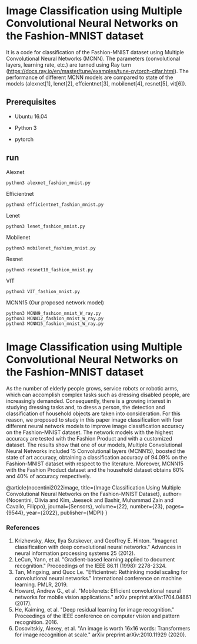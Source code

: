 # Image Classification using Multiple Convolutional Neural Networks on the Fashion-MNIST dataset

It is a code for classification of the Fashion-MNIST dataset using Multiple Convolutional Neural Networks (MCNN). The parameters (convolutional layers, learning rate, etc.) are turned using Ray turn (https://docs.ray.io/en/master/tune/examples/tune-pytorch-cifar.html). The performance of different MCNN models are compared to state of the models (alexnet[1], lenet[2], effcientnet[3], mobilenet[4], resnet[5], vit[6]).

## Prerequisites
* Ubuntu 16.04

* Python 3

* pytorch

## run
Alexnet 
```
python3 alexnet_fashion_mnist.py
```
Efficientnet
```
python3 efficientnet_fashion_mnist.py
```
Lenet 
```
python3 lenet_fashion_mnist.py
```
Mobilenet
```
python3 mobilenet_fashion_mnist.py
```
Resnet
```
python3 resnet18_fashion_mnist.py
```
VIT
```
python3 VIT_fashion_mnist.py
```
MCNN15 (Our proposed network model)
```
python3 MCNN9_fashion_mnist_W_ray.py
python3 MCNN12_fashion_mnist_W_ray.py
python3 MCNN15_fashion_mnist_W_ray.py
```
# Image Classification using Multiple Convolutional Neural Networks on the Fashion-MNIST dataset
As the number of elderly people grows, service robots or robotic arms, which can accomplish complex tasks such as dressing disabled people, are increasingly demanded. Consequently, there is a growing interest in studying dressing tasks and, to dress a person, the detection and classification of household objects are taken into consideration. For this reason, we proposed to study in this paper image classification with four different neural network models to improve image classification accuracy on the Fashion-MNIST dataset. The network models with the highest accuracy are tested with the Fashion Product and with a customized dataset. The results show that one of our models, Multiple Convolutional Neural Networks included 15 Convolutional layers (MCNN15), boosted the state of art accuracy, obtaining a classification accuracy of 94.09\% on the Fashion-MNIST dataset with respect to the literature. Moreover, MCNN15 with the Fashion Product dataset and the household dataset obtains 60\% and 40\% of accuracy respectively.

@article{nocentini2022image,
  title={Image Classification Using Multiple Convolutional Neural Networks on the Fashion-MNIST Dataset},
  author={Nocentini, Olivia and Kim, Jaeseok and Bashir, Muhammad Zain and Cavallo, Filippo},
  journal={Sensors},
  volume={22},
  number={23},
  pages={9544},
  year={2022},
  publisher={MDPI}
}

###  References
1. Krizhevsky, Alex, Ilya Sutskever, and Geoffrey E. Hinton. "Imagenet classification with deep convolutional neural networks." Advances in neural information processing systems 25 (2012).
2. LeCun, Yann, et al. "Gradient-based learning applied to document recognition." Proceedings of the IEEE 86.11 (1998): 2278-2324.
3. Tan, Mingxing, and Quoc Le. "Efficientnet: Rethinking model scaling for convolutional neural networks." International conference on machine learning. PMLR, 2019.
4. Howard, Andrew G., et al. "Mobilenets: Efficient convolutional neural networks for mobile vision applications." arXiv preprint arXiv:1704.04861 (2017).
5. He, Kaiming, et al. "Deep residual learning for image recognition." Proceedings of the IEEE conference on computer vision and pattern recognition. 2016.
6. Dosovitskiy, Alexey, et al. "An image is worth 16x16 words: Transformers for image recognition at scale." arXiv preprint arXiv:2010.11929 (2020).
